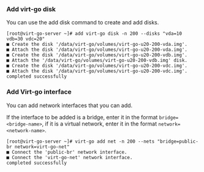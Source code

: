 ### Add virt-go disk

You can use the add disk command to create and add disks.

```
[root@virt-go-server ~]# add virt-go disk -n 200 --disks "vda=10 vdb=30 vdc=20"
■ Create the disk '/data/virt-go/volumes/virt-go-u20-200-vda.img'.
■ Attach the disk '/data/virt-go/volumes/virt-go-u20-200-vda.img'.
■ Create the disk '/data/virt-go/volumes/virt-go-u20-200-vdb.img'.
■ Attach the '/data/virt-go/volumes/virt-go-u20-200-vdb.img' disk.
■ Create the disk '/data/virt-go/volumes/virt-go-u20-200-vdc.img'.
■ Attach the disk '/data/virt-go/volumes/virt-go-u20-200-vdc.img'.
completed successfully
```

### Add Virt-go interface

You can add network interfaces that you can add.

If the interface to be added is a bridge, enter it in the format `bridge=<bridge-name>`, if it is a virtual network, enter it in the format `network=<network-name>`.

```
[root@virt-go-server ~]# virt-go add net -n 200 --nets "bridge=public-br network=virt-go-net"
■ Connect the 'public-br' network interface.
■ Connect the 'virt-go-net' network interface.
completed successfully
```